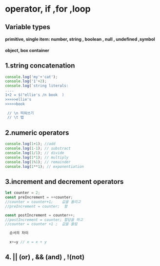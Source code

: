 # operator, if ,for ,loop

## Variable types

#### primitive, **single item**: number, string , boolean , null , undefined ,symbol 

#### object, box container 



## 1.string concatenation 

```javascript
console.log('my'+'cat');
console.log('1'+2);
console.log(`string literals:
....
1+2 = $("ellie's /n book  )
>>>>>ellie's
>>>>>book  
 
 // \n 띄워쓰기
 // \t 탭 
```

## 2.numeric operators 

```javascript
console.log(1+1); //add
console.log(1-1); // substract
console.log(1/1); // divide
console.log(1*1); // multiply
console.log(1%1); // remainder
console.log(1**1); // exponentiation

```

## 3.increment and decrement operators

```javascript
let counter = 2;
const preIncrement = ++counter;
//counter = counter+1;    값을 올리고  
//preIncrement = counter;  할

const postIncrement = counter++;
//postIncrement = counter; 할당을 하고 
//counter = counter +1 ;  값을 올림  

  순서의 차이 
  
  x+=y // x = x + y 

```

## 4. \|\| \(or\) ,  && \(and\)  , !\(not\)


